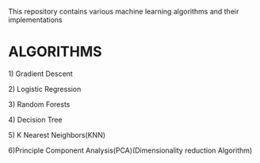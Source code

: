 This repository contains various machine learning algorithms and their implementations


<h1>ALGORITHMS</h1>
<p>1) Gradient Descent</p>
<p>2) Logistic Regression</p>
<p>3) Random Forests</p>
<p>4) Decision Tree</p>
<p>5) K Nearest Neighbors(KNN)</p>
<p>6)Principle Component Analysis(PCA)(Dimensionality reduction Algorithm)</p>
